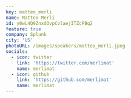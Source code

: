 ```yaml
---
key: matteo_merli
name: Matteo Merli
id: y0wL4Q9ZnxdOvpCvlaejITZcPBq2
feature: true
company: Splunk
city: 'US'
photoURL: /images/speakers/matteo_merli.jpeg
socials:
  - icon: twitter
    link: 'https://twitter.com/merlimat'
    name: merlimat
  - icon: github
    link: 'https://github.com/merlimat'
    name: merlimat
---
```

